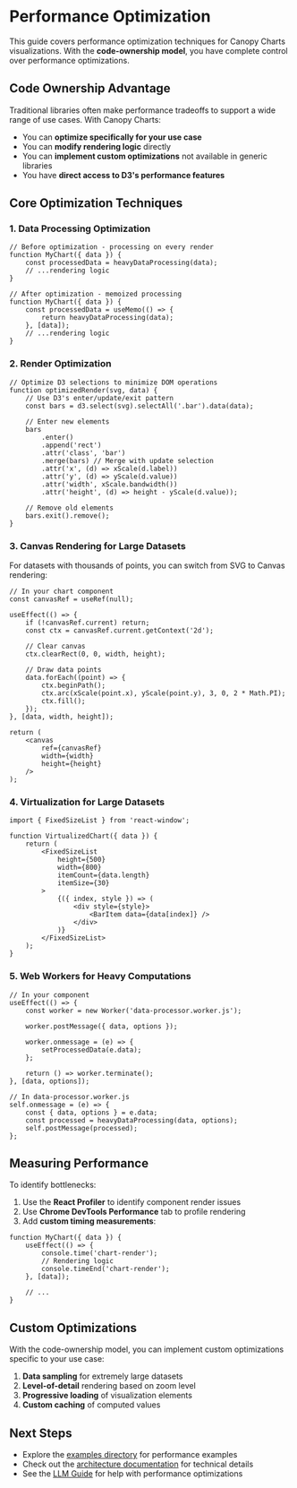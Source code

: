 # Performance Optimization

This guide covers performance optimization techniques for Canopy Charts visualizations. With the **code-ownership model**, you have complete control over performance optimizations.

## Code Ownership Advantage

Traditional libraries often make performance tradeoffs to support a wide range of use cases. With Canopy Charts:

- You can **optimize specifically for your use case**
- You can **modify rendering logic** directly
- You can **implement custom optimizations** not available in generic libraries
- You have **direct access to D3's performance features**

## Core Optimization Techniques

### 1. Data Processing Optimization

```tsx
// Before optimization - processing on every render
function MyChart({ data }) {
	const processedData = heavyDataProcessing(data);
	// ...rendering logic
}

// After optimization - memoized processing
function MyChart({ data }) {
	const processedData = useMemo(() => {
		return heavyDataProcessing(data);
	}, [data]);
	// ...rendering logic
}
```

### 2. Render Optimization

```tsx
// Optimize D3 selections to minimize DOM operations
function optimizedRender(svg, data) {
	// Use D3's enter/update/exit pattern
	const bars = d3.select(svg).selectAll('.bar').data(data);

	// Enter new elements
	bars
		.enter()
		.append('rect')
		.attr('class', 'bar')
		.merge(bars) // Merge with update selection
		.attr('x', (d) => xScale(d.label))
		.attr('y', (d) => yScale(d.value))
		.attr('width', xScale.bandwidth())
		.attr('height', (d) => height - yScale(d.value));

	// Remove old elements
	bars.exit().remove();
}
```

### 3. Canvas Rendering for Large Datasets

For datasets with thousands of points, you can switch from SVG to Canvas rendering:

```tsx
// In your chart component
const canvasRef = useRef(null);

useEffect(() => {
	if (!canvasRef.current) return;
	const ctx = canvasRef.current.getContext('2d');

	// Clear canvas
	ctx.clearRect(0, 0, width, height);

	// Draw data points
	data.forEach((point) => {
		ctx.beginPath();
		ctx.arc(xScale(point.x), yScale(point.y), 3, 0, 2 * Math.PI);
		ctx.fill();
	});
}, [data, width, height]);

return (
	<canvas
		ref={canvasRef}
		width={width}
		height={height}
	/>
);
```

### 4. Virtualization for Large Datasets

```tsx
import { FixedSizeList } from 'react-window';

function VirtualizedChart({ data }) {
	return (
		<FixedSizeList
			height={500}
			width={800}
			itemCount={data.length}
			itemSize={30}
		>
			{({ index, style }) => (
				<div style={style}>
					<BarItem data={data[index]} />
				</div>
			)}
		</FixedSizeList>
	);
}
```

### 5. Web Workers for Heavy Computations

```tsx
// In your component
useEffect(() => {
	const worker = new Worker('data-processor.worker.js');

	worker.postMessage({ data, options });

	worker.onmessage = (e) => {
		setProcessedData(e.data);
	};

	return () => worker.terminate();
}, [data, options]);

// In data-processor.worker.js
self.onmessage = (e) => {
	const { data, options } = e.data;
	const processed = heavyDataProcessing(data, options);
	self.postMessage(processed);
};
```

## Measuring Performance

To identify bottlenecks:

1. Use the **React Profiler** to identify component render issues
2. Use **Chrome DevTools Performance** tab to profile rendering
3. Add **custom timing measurements**:

```tsx
function MyChart({ data }) {
	useEffect(() => {
		console.time('chart-render');
		// Rendering logic
		console.timeEnd('chart-render');
	}, [data]);

	// ...
}
```

## Custom Optimizations

With the code-ownership model, you can implement custom optimizations specific to your use case:

1. **Data sampling** for extremely large datasets
2. **Level-of-detail** rendering based on zoom level
3. **Progressive loading** of visualization elements
4. **Custom caching** of computed values

## Next Steps

- Explore the [examples directory](../examples/advanced/) for performance examples
- Check out the [architecture documentation](ARCHITECTURE.md) for technical details
- See the [LLM Guide](../LLM-GUIDE.md) for help with performance optimizations
